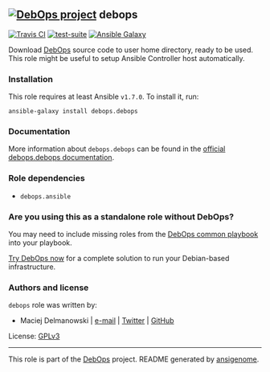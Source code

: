 ## [![DebOps project](http://debops.org/images/debops-small.png)](http://debops.org) debops

[![Travis CI](http://img.shields.io/travis/debops/ansible-debops.svg?style=flat)](http://travis-ci.org/debops/ansible-debops) [![test-suite](http://img.shields.io/badge/test--suite-ansible--debops-blue.svg?style=flat)](https://github.com/debops/test-suite/tree/master/ansible-debops/)  [![Ansible Galaxy](http://img.shields.io/badge/galaxy-debops.debops-660198.svg?style=flat)](https://galaxy.ansible.com/list#/roles/1557)

Download [DebOps](http://debops.org/) source code to user home directory,
ready to be used. This role might be useful to setup Ansible Controller
host automatically.

### Installation

This role requires at least Ansible `v1.7.0`. To install it, run:

    ansible-galaxy install debops.debops

### Documentation

More information about `debops.debops` can be found in the
[official debops.debops documentation](http://docs.debops.org/en/latest/ansible/roles/debops.debops.html).


### Role dependencies

- `debops.ansible`

### Are you using this as a standalone role without DebOps?

You may need to include missing roles from the [DebOps common
playbook](https://github.com/debops/debops-playbooks/blob/master/playbooks/common.yml)
into your playbook.

[Try DebOps now](https://github.com/debops/debops) for a complete solution to run your Debian-based infrastructure.





### Authors and license

`debops` role was written by:
- Maciej Delmanowski | [e-mail](mailto:drybjed@gmail.com) | [Twitter](https://twitter.com/drybjed) | [GitHub](https://github.com/drybjed)

License: [GPLv3](https://tldrlegal.com/license/gnu-general-public-license-v3-%28gpl-3%29)

***

This role is part of the [DebOps](http://debops.org/) project. README generated by [ansigenome](https://github.com/nickjj/ansigenome/).
